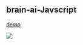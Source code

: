 ## brain-ai-Javscript

<a href="https://0xravy.github.io/brain-ai-Javscript/" target="_blank">demo</a>

<img src="/lala.png" />
